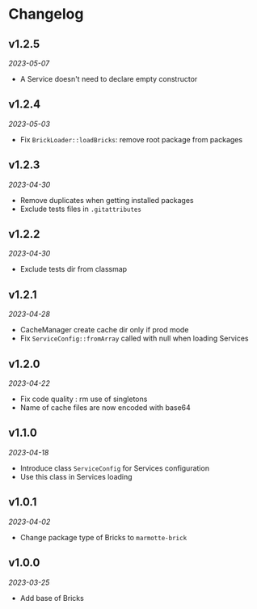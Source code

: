 # Changelog

## v1.2.5

*2023-05-07*

- A Service doesn't need to declare empty constructor

## v1.2.4

*2023-05-03*

- Fix `BrickLoader::loadBricks`: remove root package from packages

## v1.2.3

*2023-04-30*

- Remove duplicates when getting installed packages
- Exclude tests files in `.gitattributes`

## v1.2.2

*2023-04-30*

- Exclude tests dir from classmap

## v1.2.1

*2023-04-28*

- CacheManager create cache dir only if prod mode
- Fix `ServiceConfig::fromArray` called with null when loading Services

## v1.2.0

*2023-04-22*

- Fix code quality : rm use of singletons
- Name of cache files are now encoded with base64

## v1.1.0

*2023-04-18*

- Introduce class `ServiceConfig` for Services configuration
- Use this class in Services loading

## v1.0.1

*2023-04-02*

- Change package type of Bricks to `marmotte-brick`

## v1.0.0

*2023-03-25*

- Add base of Bricks
